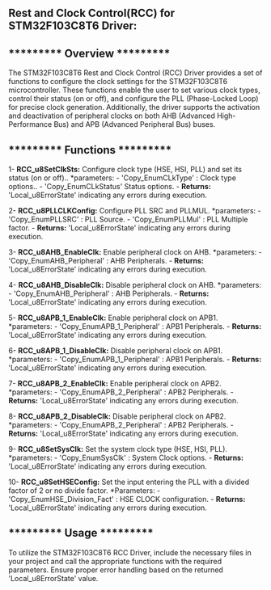 ## Rest and Clock Control(RCC) for STM32F103C8T6 Driver:

## *********  Overview  *********  
The STM32F103C8T6 Rest and Clock Control (RCC) Driver provides a set of functions to configure 
the clock settings for the STM32F103C8T6 microcontroller. These functions enable the user to set
various clock types, control their status (on or off), and configure the PLL (Phase-Locked Loop)
for precise clock generation. Additionally, the driver supports the activation and deactivation 
of peripheral clocks on both AHB (Advanced High-Performance Bus) and APB (Advanced Peripheral Bus) buses.

## *********  Functions  *********  
1- **RCC_u8SetClkSts:**
Configure clock type (HSE, HSI, PLL) and set its status (on or off)..
	*parameters:
	- 'Copy_EnumCLkType' : Clock type options..
	- 'Copy_EnumCLkStatus' Status options.
	- **Returns:**  'Local_u8ErrorState'  indicating any errors during execution.

2- **RCC_u8PLLCLKConfig:**
Configure PLL SRC and PLLMUL.
	*parameters:
	- 'Copy_EnumPLLSRC' : PLL Source.
	- 'Copy_EnumPLLMul' : PLL Multiple factor.
	- **Returns:**  'Local_u8ErrorState'  indicating any errors during execution.

3- **RCC_u8AHB_EnableClk:**
Enable peripheral clock on AHB.
	*parameters:
	- 'Copy_EnumAHB_Peripheral' : AHB Peripherals.
	- **Returns:**  'Local_u8ErrorState'  indicating any errors during execution.

4- **RCC_u8AHB_DisableClk:**
Disable peripheral clock on AHB.
	*parameters:
	- 'Copy_EnumAHB_Peripheral' : AHB Peripherals.
	- **Returns:**  'Local_u8ErrorState'  indicating any errors during execution.

5- **RCC_u8APB_1_EnableClk:**
Enable peripheral clock on APB1.
	*parameters:
	- 'Copy_EnumAPB_1_Peripheral' : APB1 Peripherals.
	- **Returns:**  'Local_u8ErrorState'  indicating any errors during execution.

6- **RCC_u8APB_1_DisableClk:**
Disable peripheral clock on APB1.
	*parameters:
	- 'Copy_EnumAPB_1_Peripheral' :  APB1 Peripherals.
	- **Returns:**  'Local_u8ErrorState'  indicating any errors during execution.
	
7- **RCC_u8APB_2_EnableClk:**
Enable peripheral clock on APB2.
	*parameters:
	- 'Copy_EnumAPB_2_Peripheral' :  APB2 Peripherals.
	- **Returns:**  'Local_u8ErrorState'  indicating any errors during execution.

8- **RCC_u8APB_2_DisableClk:**
Disable peripheral clock on APB2.
	*parameters:
	- 'Copy_EnumAPB_2_Peripheral' :  APB2 Peripherals.
	- **Returns:**  'Local_u8ErrorState'  indicating any errors during execution.
	

9- **RCC_u8SetSysClk:**
Set the system clock type (HSE, HSI, PLL).
	*parameters:
	- 'Copy_EnumSysClk' : System Clock options.
	- **Returns:**  'Local_u8ErrorState'  indicating any errors during execution.
	
10- **RCC_u8SetHSEConfig:**
Set the input entering the PLL with a divided factor of 2 or no divide factor.
	*Parameters:
	- 'Copy_EnumHSE_Division_Fact' : HSE CLOCK configuration.
	- **Returns:**  'Local_u8ErrorState'  indicating any errors during execution.
## *********  Usage  ********* 
To utilize the STM32F103C8T6 RCC Driver, include the necessary files in your project 
and call the appropriate functions with the required parameters. Ensure proper error
handling based on the returned 'Local_u8ErrorState' value.